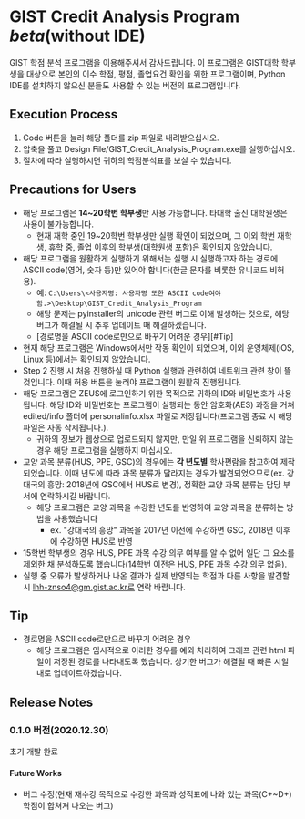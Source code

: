 # GIST Credit Analysis Program *beta*(without IDE)
GIST 학점 분석 프로그램을 이용해주셔서 감사드립니다. 이 프로그램은 GIST대학 학부생을 대상으로 본인의 이수 학점, 평점, 졸업요건 확인을 위한 프로그램이며, Python IDE를 설치하지 않으신 분들도 사용할 수 있는 버전의 프로그램입니다.

## Execution Process
1. Code 버튼을 눌러 해당 폴더를 zip 파일로 내려받으십시오.
2. 압축을 풀고 Design File/GIST_Credit_Analysis_Program.exe를 실행하십시오.
3. 절차에 따라 실행하시면 귀하의 학점분석표를 보실 수 있습니다.

## Precautions for Users
* 해당 프로그램은 **14~20학번 학부생**만 사용 가능합니다. 타대학 출신 대학원생은 사용이 불가능합니다.
    * 현재 재학 중인 19~20학번 학부생만 실행 확인이 되었으며, 그 이외 학번 재학생, 휴학 중, 졸업 이후의 학부생(대학원생 포함)은 확인되지 않았습니다.
* 해당 프로그램을 원활하게 실행하기 위해서는 실행 시 실행하고자 하는 경로에 ASCII code(영어, 숫자 등)만 있어야 합니다(한글 문자를 비롯한 유니코드 비허용).
    * 예: ```C:\Users\<사용자명: 사용자명 또한 ASCII code여야 함.>\Desktop\GIST_Credit_Analysis_Program```
    * 해당 문제는 pyinstaller의 unicode 관련 버그로 이해 발생하는 것으로, 해당 버그가 해결될 시 추후 업데이트 때 해결하겠습니다.
    * [경로명을 ASCII code로만으로 바꾸기 어려운 경우][#Tip]
* 현재 해당 프로그램은 Windows에서만 작동 확인이 되었으며, 이외 운영체제(iOS, Linux 등)에서는 확인되지 않았습니다.
* Step 2 진행 시 처음 진행하실 때 Python 실행과 관련하여 네트워크 관련 창이 뜰 것입니다. 이때 허용 버튼을 눌러야 프로그램이 원활히 진행됩니다.
* 해당 프로그램은 ZEUS에 로그인하기 위한 목적으로 귀하의 ID와 비밀번호가 사용됩니다.
해당 ID와 비밀번호는 프로그램이 실행되는 동안 암호화(AES) 과정을 거쳐 edited/info 폴더에 personalinfo.xlsx 파일로 저장됩니다(프로그램 종료 시 해당 파일은 자동 삭제됩니다.).
    * 귀하의 정보가 웹상으로 업로드되지 않지만, 만일 위 프로그램을 신뢰하지 않는 경우 해당 프로그램을 실행하지 마십시오.
* 교양 과목 분류(HUS, PPE, GSC)의 경우에는 **각 년도별** 학사편람을 참고하여 제작되었습니다.
이때 년도에 따라 과목 분류가 달라지는 경우가 발견되었으므로(ex. 강대국의 흥망: 2018년에 GSC에서 HUS로 변경), 정확한 교양 과목 분류는 담당 부서에 연락하시길 바랍니다.
    * 해당 프로그램은 교양 과목을 수강한 년도를 반영하여 교양 과목을 분류하는 방법을 사용했습니다
        * ex. "강대국의 흥망" 과목을 2017년 이전에 수강하면 GSC, 2018년 이후에 수강하면 HUS로 반영
* 15학번 학부생의 경우 HUS, PPE 과목 수강 의무 여부를 알 수 없어 일단 그 요소를 제외한 채 분석하도록 했습니다(14학번 이전은 HUS, PPE 과목 수강 의무 없음).
* 실행 중 오류가 발생하거나 나온 결과가 실제 반영되는 학점과 다른 사항을 발견할 시 lhh-znso4@gm.gist.ac.kr로 연락 바랍니다.

## Tip

* 경로명을 ASCII code로만으로 바꾸기 어려운 경우
    * 해당 프로그램은 임시적으로 이러한 경우를 예외 처리하여 그래프 관련 html 파일이 저장된 경로를 나타내도록 했습니다. 상기한 버그가 해결될 때 빠른 시일 내로 업데이트하겠습니다.

## Release Notes
### 0.1.0 버전(2020.12.30)
초기 개발 완료
#### Future Works
* 버그 수정(현재 재수강 목적으로 수강한 과목과 성적표에 나와 있는 과목(C+~D+) 학점이 합쳐져 나오는 버그)

